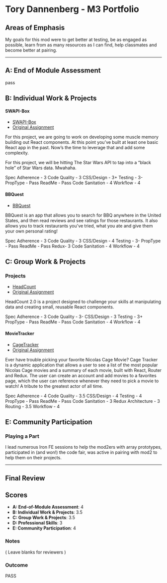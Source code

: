 # Tory Dannenberg - M3 Portfolio

## Areas of Emphasis

My goals for this mod were to get better at testing, be as engaged as possible, learn from as many resources as I can find, help classmates and become better at pairing. 



-----------------------

## A: End of Module Assessment

pass

## B: Individual Work & Projects


#### SWAPI-Box

* [SWAPI-Box](https://github.com/tdberg21/swapibox)
* [Original Assignment](http://frontend.turing.io/projects/swapi-box.html)


For this project, we are going to work on developing some muscle memory building out React components. At this point you’ve built at least one basic React app in the past. Now’s the time to leverage that and add some complexity.

For this project, we will be hitting The Star Wars API to tap into a “black hole” of Star Wars data. Mwahaha.

Spec Adherence - 3
Code Quality - 3
CSS/Design - 3+
Testing - 3-
PropType - Pass
ReadMe - Pass
Code Sanitation - 4
Workflow - 4


#### BBQuest

* [BBQuest](https://github.com/tdberg21/bbquest)

BBQuest is an app that allows you to search for BBQ anywhere in the United States, and then read reviews and see ratings for those restaurants. It also allows you to track restaurants you've tried, what you ate and give them your own personal rating!

Spec Adherence - 3
Code Quality - 3
CSS/Design - 4
Testing - 3-
PropType - Pass
ReadMe - Pass
Redux- 3
Code Sanitation - 4
Workflow - 4

## C: Group Work & Projects

### Projects

* [HeadCount](https://github.com/tdberg21/headcount2.0)
* [Original Assignment](https://github.com/turingschool-examples/headcount2.0)


HeadCount 2.0 is a project designed to challenge your skills at manipulating data and creating small, reusable React components.

Spec Adherence - 3
Code Quality - 3-
CSS/Design - 3
Testing - 3+
PropType - Pass
ReadMe - Pass
Code Sanitation - 4
Workflow - 4

#### MovieTracker

* [CageTracker](https://github.com/tdberg21/movie-tracker)
* [Original Assignment](https://github.com/turingschool-examples/movie-tracker)


Ever have trouble picking your favorite Nicolas Cage Movie? Cage Tracker is a dynamic application that allows a user to see a list of the most popular Nicolas Cage movies and a summary of each movie, built with React, Router and Redux. The user can create an account and add movies to a favorites page, which the user can reference whenever they need to pick a movie to watch! A tribute to the greatest actor of all time.

Spec Adherence - 4
Code Quality - 3.5
CSS/Design - 4
Testing - 4
PropType - Pass
ReadMe - Pass
Code Sanitation - 3
Redux Architecture - 3
Routing - 3.5
Workflow - 4


## E: Community Participation

### Playing a Part

I lead numerous Iron FE sessions to help the mod2ers with array prototypes, participated in (and won!) the code fair, was active in pairing with mod2 to help them on their projects. 

------------------

## Final Review

## Scores

* **A: End-of-Module Assessment**: 4
* **B: Individual Work & Projects**: 3.5
* **C: Group Work & Projects**: 3.5
* **D: Professional Skills**: 3
* **E: Community Participation**: 4

### Notes

( Leave blanks for reviewers )

### Outcome

PASS
